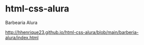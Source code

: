 # html-css-alura
 
Barbearia Alura

<a href="http://hhenrique23.github.io//html-css-alura/blob/main/barberia-alura/index.html">http://hhenrique23.github.io/html-css-alura/blob/main/barberia-alura/index.html</a>